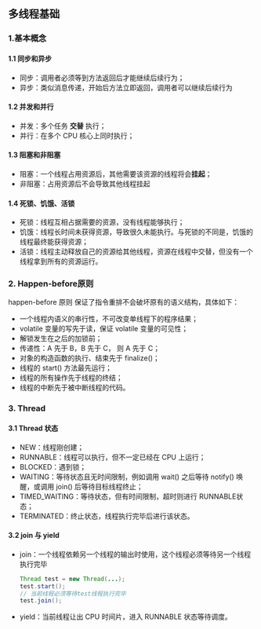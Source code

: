## 多线程基础

### 1.基本概念

#### 1.1 同步和异步

- 同步：调用者必须等到方法返回后才能继续后续行为；
- 异步：类似消息传递，开始后方法立即返回，调用者可以继续后续行为

#### 1.2 并发和并行

- 并发：多个任务 **交替** 执行；
- 并行：在多个 CPU 核心上同时执行；

#### 1.3 阻塞和非阻塞

- 阻塞：一个线程占用资源后，其他需要该资源的线程将会**挂起**；
- 非阻塞：占用资源后不会导致其他线程挂起

#### 1.4 死锁、饥饿、活锁

- 死锁：线程互相占据需要的资源，没有线程能够执行；
- 饥饿：线程长时间未获得资源，导致很久未能执行。与死锁的不同是，饥饿的线程最终能获得资源；
- 活锁：线程主动释放自己的资源给其他线程，资源在线程中交替，但没有一个线程拿到所有的资源运行。

### 2. Happen-before原则

happen-before 原则 保证了指令重排不会破坏原有的语义结构，具体如下：

- 一个线程内语义的串行性，不可改变单线程下的程序结果；
- volatile 变量的写先于读，保证 volatile 变量的可见性；
- 解锁发生在之后的加锁前；
- 传递性：A 先于 B，B 先于 C， 则 A 先于 C；
- 对象的构造函数的执行、结束先于 finalize()；
- 线程的 start() 方法最先运行；
- 线程的所有操作先于线程的终结；
- 线程的中断先于被中断线程的代码。

### 3. Thread

#### 3.1 Thread 状态

- NEW：线程刚创建；
- RUNNABLE：线程可以执行，但不一定已经在 CPU 上运行；
- BLOCKED：遇到锁；
- WAITING：等待状态且无时间限制，例如调用 wait() 之后等待 notify() 唤醒，或调用 join() 后等待目标线程终止；
- TIMED_WAITING：等待状态，但有时间限制，超时则进行 RUNNABLE状态；
- TERMINATED：终止状态，线程执行完毕后进行该状态。

#### 3.2 join 与 yield

- join：一个线程依赖另一个线程的输出时使用，这个线程必须等待另一个线程执行完毕

  ``` java
  Thread test = new Thread(...);
  test.start();
  // 当前线程必须等待test线程执行完毕
  test.join();
  ```

- yield：当前线程让出 CPU 时间片，进入 RUNNABLE 状态等待调度。